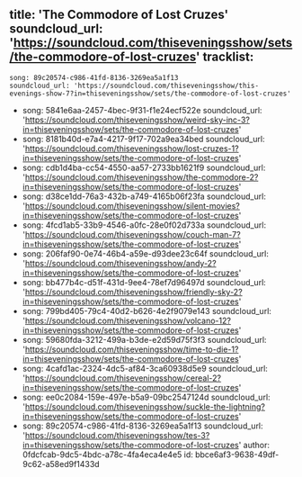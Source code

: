 title: 'The Commodore of Lost Cruzes'
soundcloud_url: 'https://soundcloud.com/thiseveningsshow/sets/the-commodore-of-lost-cruzes'
tracklist:
  -
    song: 89c20574-c986-41fd-8136-3269ea5a1f13
    soundcloud_url: 'https://soundcloud.com/thiseveningsshow/this-evenings-show-7?in=thiseveningsshow/sets/the-commodore-of-lost-cruzes'
  -
    song: 5841e6aa-2457-4bec-9f31-f1e24ecf522e
    soundcloud_url: 'https://soundcloud.com/thiseveningsshow/weird-sky-inc-3?in=thiseveningsshow/sets/the-commodore-of-lost-cruzes'
  -
    song: 8181b40d-e7a4-4217-9f17-702a9ea34bed
    soundcloud_url: 'https://soundcloud.com/thiseveningsshow/lost-cruzes-1?in=thiseveningsshow/sets/the-commodore-of-lost-cruzes'
  -
    song: cdb1d4ba-cc54-4550-aa57-2733bb1621f9
    soundcloud_url: 'https://soundcloud.com/thiseveningsshow/the-commodore-2?in=thiseveningsshow/sets/the-commodore-of-lost-cruzes'
  -
    song: d38ce1dd-76a3-432b-a749-4165b06f23fa
    soundcloud_url: 'https://soundcloud.com/thiseveningsshow/silent-movies?in=thiseveningsshow/sets/the-commodore-of-lost-cruzes'
  -
    song: 4fcd1ab5-33b9-4546-a0fc-28e0f02d733a
    soundcloud_url: 'https://soundcloud.com/thiseveningsshow/couch-man-7?in=thiseveningsshow/sets/the-commodore-of-lost-cruzes'
  -
    song: 206faf90-0e74-46b4-a59e-d93dee23c64f
    soundcloud_url: 'https://soundcloud.com/thiseveningsshow/andy-2?in=thiseveningsshow/sets/the-commodore-of-lost-cruzes'
  -
    song: bb477b4c-d51f-431d-9ee4-78ef7d96497d
    soundcloud_url: 'https://soundcloud.com/thiseveningsshow/friendly-sky-2?in=thiseveningsshow/sets/the-commodore-of-lost-cruzes'
  -
    song: 799bd405-79c4-40d2-b626-4e2f9079e143
    soundcloud_url: 'https://soundcloud.com/thiseveningsshow/volcano-12?in=thiseveningsshow/sets/the-commodore-of-lost-cruzes'
  -
    song: 59680fda-3212-499a-b3de-e2d59d75f3f3
    soundcloud_url: 'https://soundcloud.com/thiseveningsshow/time-to-die-1?in=thiseveningsshow/sets/the-commodore-of-lost-cruzes'
  -
    song: 4cafd1ac-2324-4dc5-af84-3ca60938d5e9
    soundcloud_url: 'https://soundcloud.com/thiseveningsshow/cereal-2?in=thiseveningsshow/sets/the-commodore-of-lost-cruzes'
  -
    song: ee0c2084-159e-497e-b5a9-09bc2547124d
    soundcloud_url: 'https://soundcloud.com/thiseveningsshow/suckle-the-lightning?in=thiseveningsshow/sets/the-commodore-of-lost-cruzes'
  -
    song: 89c20574-c986-41fd-8136-3269ea5a1f13
    soundcloud_url: 'https://soundcloud.com/thiseveningsshow/tes-3?in=thiseveningsshow/sets/the-commodore-of-lost-cruzes'
author: 0fdcfcab-9dc5-4bdc-a78c-4fa4eca4e4e5
id: bbce6af3-9638-49df-9c62-a58ed9f1433d
